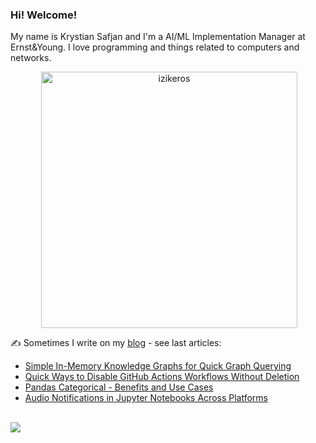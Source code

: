 ### Hi! Welcome!

<!-- INTRO -->
<p>My name is Krystian Safjan and I'm a AI/ML Implementation Manager at Ernst&Young. I love programming and things related to computers and networks.</p>

<!-- TECHNOLOGIES AND STATS -->
<center>
<!-- <p><img align="left" src="https://github-readme-stats.vercel.app/api/top-langs?username=izikeros&show_icons=true&locale=en&layout=compact" alt="izikeros" /></p> -->

<p>&nbsp;<img align="center" src="https://github-readme-stats.vercel.app/api?username=izikeros&count_private=true&show_icons=true" alt="izikeros" width="410" /></p>
</center>

<!-- MY WRITINGS -->
✍️ Sometimes I write on my [blog](http://safjan.com) - see last articles:
<!-- BLOG-POST-LIST:START -->
- [Simple In-Memory Knowledge Graphs for Quick Graph Querying](https://www.safjan.com/simple-inmemory-knowledge-graphs-for-quick-graph-querying/)
- [Quick Ways to Disable GitHub Actions Workflows Without Deletion](https://www.safjan.com/quick-ways-to-disable-github-actions-workflows-without-deletion/)
- [Pandas Categorical - Benefits and Use Cases](https://www.safjan.com/pandas-categorical-benefits-and-use-cases/)
- [Audio Notifications in Jupyter Notebooks Across Platforms](https://www.safjan.com/audio-notifications-in-jupyter-notebooks-across-platforms/)
<!-- BLOG-POST-LIST:END -->

<!-- TROPHY -->
<br />
<img src="https://github-profile-trophy.vercel.app/?username=izikeros&theme=nord&no-frame=true&margin-w=10&column=7" />
